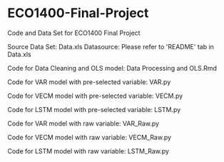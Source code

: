 # ECO1400-Final-Project
Code and Data Set for ECO1400 Final Project

Source Data Set: Data.xls
Datasource: Please refer to 'README' tab in Data.xls

Code for Data Cleaning and OLS model: Data Processing and OLS.Rmd

Code for VAR model with pre-selected variable: VAR.py

Code for VECM model with pre-selected variable: VECM.py

Code for LSTM model with pre-selected variable: LSTM.py


Code for VAR model with raw variable: VAR_Raw.py

Code for VECM model with raw variable: VECM_Raw.py

Code for LSTM model with raw variable: LSTM_Raw.py
